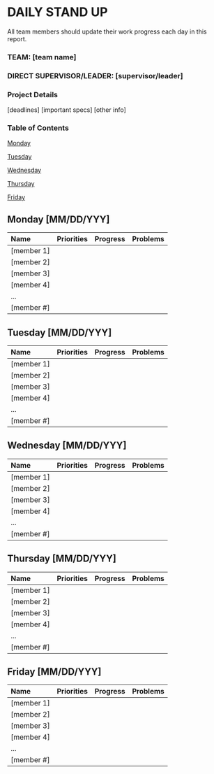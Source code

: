 # DAILY STAND UP

All team members should update their work progress each day in this report. 

### TEAM: [team name]

### DIRECT SUPERVISOR/LEADER: [supervisor/leader]

### Project Details

[deadlines]
[important specs]
[other info]

### Table of Contents
[Monday](https://github.com/jesszhu71/sp23-cse110-lab3/main#monday-mmddyyy)

[Tuesday](https://github.com/jesszhu71/sp23-cse110-lab3/main#tuesday-mmddyyy)

[Wednesday](https://github.com/jesszhu71/sp23-cse110-lab3/main#wednesday-mmddyyy)

[Thursday](https://github.com/jesszhu71/sp23-cse110-lab3/main#thursday-mmddyyy)

[Friday](https://github.com/jesszhu71/sp23-cse110-lab3/main#friday-mmddyyy)






## Monday [MM/DD/YYY]
| Name      | Priorities | Progress     |Problems |
| :---        |    :----:   |    :----:     |        ---: | 
| [member 1]   |        |   | |
| [member 2]  |       |    | |
| [member 3]  |       |    | |
| [member 4]  |       |    | |
| ...  |       |    | |
| [member #]  |       |    | |



## Tuesday [MM/DD/YYY]
| Name      | Priorities | Progress     |Problems |
| :---        |    :----:   |    :----:     |        ---: | 
| [member 1]   |        |   | |
| [member 2]  |       |    | |
| [member 3]  |       |    | |
| [member 4]  |       |    | |
| ...  |       |    | |
| [member #]  |       |    | |


## Wednesday [MM/DD/YYY]
| Name      | Priorities | Progress     |Problems |
| :---        |    :----:   |    :----:     |        ---: | 
| [member 1]   |        |   | |
| [member 2]  |       |    | |
| [member 3]  |       |    | |
| [member 4]  |       |    | |
| ...  |       |    | |
| [member #]  |       |    | |


## Thursday [MM/DD/YYY]
| Name      | Priorities | Progress     |Problems |
| :---        |    :----:   |    :----:     |        ---: | 
| [member 1]   |        |   | |
| [member 2]  |       |    | |
| [member 3]  |       |    | |
| [member 4]  |       |    | |
| ...  |       |    | |
| [member #]  |       |    | |


## Friday [MM/DD/YYY]
| Name      | Priorities | Progress     |Problems |
| :---        |    :----:   |    :----:     |        ---: | 
| [member 1]   |        |   | |
| [member 2]  |       |    | |
| [member 3]  |       |    | |
| [member 4]  |       |    | |
| ...  |       |    | |
| [member #]  |       |    | |
